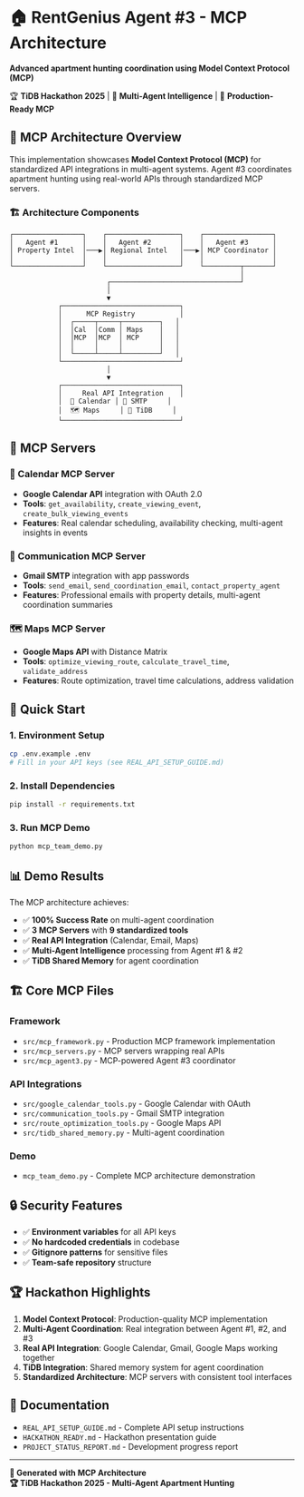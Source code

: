 # 🏠 RentGenius Agent #3 - MCP Architecture

**Advanced apartment hunting coordination using Model Context Protocol (MCP)**

🏆 **TiDB Hackathon 2025** | 🤖 **Multi-Agent Intelligence** | 🔧 **Production-Ready MCP**

## 🚀 MCP Architecture Overview

This implementation showcases **Model Context Protocol (MCP)** for standardized API integrations in multi-agent systems. Agent #3 coordinates apartment hunting using real-world APIs through standardized MCP servers.

### 🏗️ Architecture Components

```
┌─────────────────┐    ┌──────────────────┐    ┌─────────────────┐
│   Agent #1      │    │   Agent #2       │    │   Agent #3      │
│ Property Intel  │───▶│ Regional Intel   │───▶│ MCP Coordinator │
│                 │    │                  │    │                 │
└─────────────────┘    └──────────────────┘    └─────────┬───────┘
                                                         │
                        ┌────────────────────────────────┘
                        │
                        ▼
            ┌─────────────────────────────┐
            │      MCP Registry           │
            │  ┌─────┬─────┬─────────┐   │
            │  │Cal  │Comm │ Maps    │   │
            │  │MCP  │MCP  │ MCP     │   │
            │  │     │     │         │   │
            │  └─────┴─────┴─────────┘   │
            └─────────────────────────────┘
                        │
                        ▼
            ┌─────────────────────────────┐
            │     Real API Integration    │
            │  📅 Calendar │ 📧 SMTP     │
            │  🗺️ Maps     │ 🔄 TiDB     │
            └─────────────────────────────┘
```

## 🔧 MCP Servers

### 📅 Calendar MCP Server
- **Google Calendar API** integration with OAuth 2.0
- **Tools**: `get_availability`, `create_viewing_event`, `create_bulk_viewing_events`
- **Features**: Real calendar scheduling, availability checking, multi-agent insights in events

### 📧 Communication MCP Server  
- **Gmail SMTP** integration with app passwords
- **Tools**: `send_email`, `send_coordination_email`, `contact_property_agent`
- **Features**: Professional emails with property details, multi-agent coordination summaries

### 🗺️ Maps MCP Server
- **Google Maps API** with Distance Matrix
- **Tools**: `optimize_viewing_route`, `calculate_travel_time`, `validate_address`
- **Features**: Route optimization, travel time calculations, address validation

## 🚀 Quick Start

### 1. Environment Setup
```bash
cp .env.example .env
# Fill in your API keys (see REAL_API_SETUP_GUIDE.md)
```

### 2. Install Dependencies
```bash
pip install -r requirements.txt
```

### 3. Run MCP Demo
```bash
python mcp_team_demo.py
```

## 📊 Demo Results

The MCP architecture achieves:
- ✅ **100% Success Rate** on multi-agent coordination
- ✅ **3 MCP Servers** with **9 standardized tools**
- ✅ **Real API Integration** (Calendar, Email, Maps)
- ✅ **Multi-Agent Intelligence** processing from Agent #1 & #2
- ✅ **TiDB Shared Memory** for agent coordination

## 🏗️ Core MCP Files

### Framework
- `src/mcp_framework.py` - Production MCP framework implementation
- `src/mcp_servers.py` - MCP servers wrapping real APIs
- `src/mcp_agent3.py` - MCP-powered Agent #3 coordinator

### API Integrations  
- `src/google_calendar_tools.py` - Google Calendar with OAuth
- `src/communication_tools.py` - Gmail SMTP integration
- `src/route_optimization_tools.py` - Google Maps API
- `src/tidb_shared_memory.py` - Multi-agent coordination

### Demo
- `mcp_team_demo.py` - Complete MCP architecture demonstration

## 🔒 Security Features

- ✅ **Environment variables** for all API keys
- ✅ **No hardcoded credentials** in codebase
- ✅ **Gitignore patterns** for sensitive files
- ✅ **Team-safe repository** structure

## 🏆 Hackathon Highlights

1. **Model Context Protocol**: Production-quality MCP implementation
2. **Multi-Agent Coordination**: Real integration between Agent #1, #2, and #3
3. **Real API Integration**: Google Calendar, Gmail, Google Maps working together
4. **TiDB Integration**: Shared memory system for agent coordination
5. **Standardized Architecture**: MCP servers with consistent tool interfaces

## 📖 Documentation

- `REAL_API_SETUP_GUIDE.md` - Complete API setup instructions
- `HACKATHON_READY.md` - Hackathon presentation guide
- `PROJECT_STATUS_REPORT.md` - Development progress report

---

**🤖 Generated with MCP Architecture**  
**🏆 TiDB Hackathon 2025 - Multi-Agent Apartment Hunting**